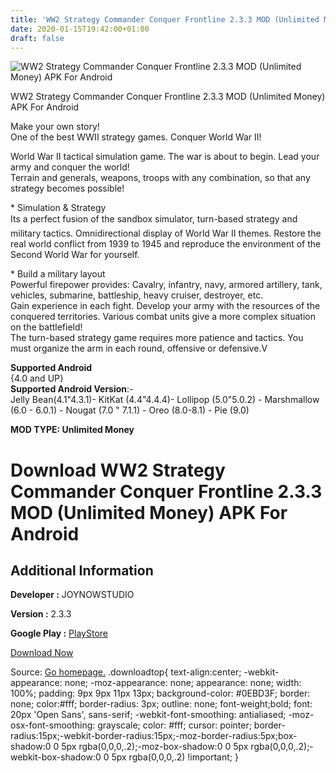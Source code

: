 ```yaml
---
title: 'WW2 Strategy Commander Conquer Frontline 2.3.3 MOD (Unlimited Money) APK For Android'
date: 2020-01-15T19:42:00+01:00
draft: false
---
```


![WW2 Strategy Commander Conquer Frontline 2.3.3 MOD (Unlimited Money) APK For Android](https://i0.wp.com/apkhome.net/wp-content/uploads/2020/01/WW2-Strategy-Commander-Conquer-Frontline-2.3.3-MOD-Unlimited-Money.png "WW2 Strategy Commander Conquer Frontline 2.3.3 MOD (Unlimited Money) APK For Android")

  

WW2 Strategy Commander Conquer Frontline 2.3.3 MOD (Unlimited Money) APK For Android

Make your own story!  
One of the best WWII strategy games. Conquer World War II!

World War II tactical simulation game. The war is about to begin. Lead your army and conquer the world!  
Terrain and generals, weapons, troops with any combination, so that any strategy becomes possible!

\* Simulation & Strategy  
Its a perfect fusion of the sandbox simulator, turn-based strategy and military tactics. Omnidirectional display of World War II themes. Restore the real world conflict from 1939 to 1945 and reproduce the environment of the Second World War for yourself.

\* Build a military layout  
Powerful firepower provides: Cavalry, infantry, navy, armored artillery, tank, vehicles, submarine, battleship, heavy cruiser, destroyer, etc.  
Gain experience in each fight. Develop your army with the resources of the conquered territories. Various combat units give a more complex situation on the battlefield!  
The turn-based strategy game requires more patience and tactics. You must organize the arm in each round, offensive or defensive.V

**Supported Android**  
{4.0 and UP}  
**Supported Android Version**:-  
Jelly Bean(4.1"4.3.1)- KitKat (4.4"4.4.4)- Lollipop (5.0"5.0.2) - Marshmallow (6.0 - 6.0.1) - Nougat (7.0 " 7.1.1) - Oreo (8.0-8.1) - Pie (9.0)

**MOD TYPE: Unlimited Money**

Download WW2 Strategy Commander Conquer Frontline 2.3.3 MOD (Unlimited Money) APK For Android
=============================================================================================

Additional Information
----------------------

**Developer :** JOYNOWSTUDIO

**Version :** 2.3.3

**Google Play :** [PlayStore](https://play.google.com/store/apps/details?id=com.joynow.strategy.ww2)

  

[Download Now](https://store4app.co/post/ww2-strategy-commander-conquer-frontline-2-3-3-mod-unlimited-money-apk-for-android_1579113412)

  
Source: [Go homepage.](https://store4app.co/post/ww2-strategy-commander-conquer-frontline-2-3-3-mod-unlimited-money-apk-for-android_1579113412) .downloadtop{ text-align:center; -webkit-appearance: none; -moz-appearance: none; appearance: none; width: 100%; padding: 9px 9px 11px 13px; background-color: #0EBD3F; border: none; color:#fff; border-radius: 3px; outline: none; font-weight;bold; font: 20px 'Open Sans', sans-serif; -webkit-font-smoothing: antialiased; -moz-osx-font-smoothing: grayscale; color: #fff; cursor: pointer; border-radius:15px;-webkit-border-radius:15px;-moz-border-radius:5px;box-shadow:0 0 5px rgba(0,0,0,.2);-moz-box-shadow:0 0 5px rgba(0,0,0,.2);-webkit-box-shadow:0 0 5px rgba(0,0,0,.2) !important; }